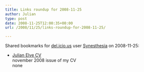 ```yaml
---
title: Links roundup for 2008-11-25
author: Julian
type: post
date: 2008-11-25T12:00:35+00:00
url: /2008/11/25/links-roundup-for-2008-11-25/

---
```

Shared bookmarks for [del.icio.us][1] user [Synesthesia][2] on 2008-11-25:

  * [Julian Elve CV][3]  
    november 2008 issue of my CV  
    none

 [1]: https://del.icio.us/
 [2]: https://del.icio.us/synesthesia
 [3]: https://www.synesthesia.co.uk/blog/wp-content/uploads/2008/11/julian-elve-cv.pdf